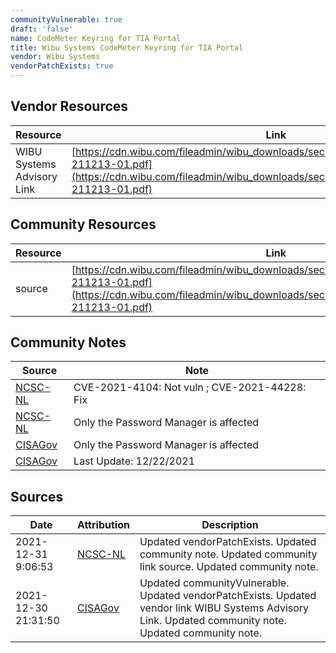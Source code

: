 ```yaml
---
communityVulnerable: true
draft: 'false'
name: CodeMeter Keyring for TIA Portal
title: Wibu Systems CodeMeter Keyring for TIA Portal
vendor: Wibu Systems
vendorPatchExists: true
---
```


## Vendor Resources
| Resource | Link |
| --- | --- |
| WIBU Systems Advisory Link | [https://cdn.wibu.com/fileadmin/wibu_downloads/security_advisories/Advisory_WIBU-211213-01.pdf](https://cdn.wibu.com/fileadmin/wibu_downloads/security_advisories/Advisory_WIBU-211213-01.pdf) |

## Community Resources
| Resource | Link |
| --- | --- |
| source | [https://cdn.wibu.com/fileadmin/wibu_downloads/security_advisories/Advisory_WIBU-211213-01.pdf](https://cdn.wibu.com/fileadmin/wibu_downloads/security_advisories/Advisory_WIBU-211213-01.pdf) |

## Community Notes
| Source | Note |
| --- | --- |
| [NCSC-NL](https://github.com/NCSC-NL/log4shell/blob/main/software/README.md) | CVE-2021-4104: Not vuln ; CVE-2021-44228: Fix </ul> |
| [NCSC-NL](https://github.com/NCSC-NL/log4shell/blob/main/software/README.md) | Only the Password Manager is affected |
| [CISAGov](https://raw.githubusercontent.com/cisagov/log4j-affected-db/develop/README.md) | Only the Password Manager is affected |
| [CISAGov](https://raw.githubusercontent.com/cisagov/log4j-affected-db/develop/README.md) | Last Update: 12/22/2021 |

## Sources
| Date | Attribution | Description |
| --- | --- | --- |
| 2021-12-31 9:06:53 | [NCSC-NL](https://github.com/NCSC-NL/log4shell/blob/main/software/README.md) | Updated vendorPatchExists. Updated community note. Updated community link source. Updated community note.  |
| 2021-12-30 21:31:50 | [CISAGov](https://raw.githubusercontent.com/cisagov/log4j-affected-db/develop/README.md) | Updated communityVulnerable. Updated vendorPatchExists. Updated vendor link WIBU Systems Advisory Link. Updated community note. Updated community note.  |
